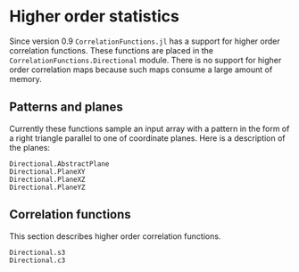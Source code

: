 # Higher order statistics

Since version 0.9 `CorrelationFunctions.jl` has a support for higher order
correlation functions. These functions are placed in the
`CorrelationFunctions.Directional` module. There is no support for higher order
correlation maps because such maps consume a large amount of memory.

## Patterns and planes

Currently these functions sample an input array with a pattern in the form of a
right triangle parallel to one of coordinate planes. Here is a description of
the planes:

```@docs
Directional.AbstractPlane
Directional.PlaneXY
Directional.PlaneXZ
Directional.PlaneYZ
```

## Correlation functions

This section describes higher order correlation functions.

```@docs
Directional.s3
Directional.c3
```
